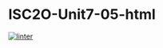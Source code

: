 # ISC2O-Unit7-05-html
 [![linter](https://github.com/Samuel-Webster-Is-Da-Best/ISC2O-Unit7-05-html/workflows/linter/badge.svg)](https://github.com/marketplace/actions/super-linter)
